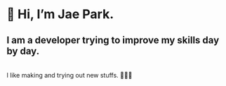 # 👋 Hi, I’m Jae Park. 

## I am a developer trying to improve my skills day by day.  

<br>
I like making and trying out new stuffs. 🤖🤿🍺

<!---
jaebungs/jaebungs is a ✨ special ✨ repository because its `README.md` (this file) appears on your GitHub profile.
You can click the Preview link to take a look at your changes.
--->
